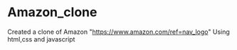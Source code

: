 # Amazon_clone
Created a clone of Amazon "https://www.amazon.com/ref=nav_logo"
Using html,css and javascript
